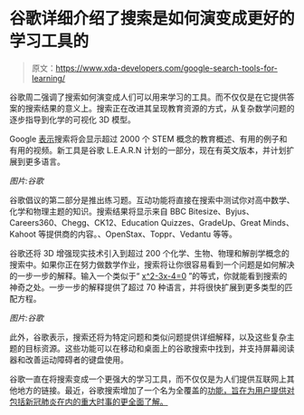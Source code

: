 # 谷歌详细介绍了搜索是如何演变成更好的学习工具的

> 原文：<https://www.xda-developers.com/google-search-tools-for-learning/>

谷歌周二强调了搜索如何演变成人们可以用来学习的工具。而不仅仅是在它提供答案的搜索结果的意义上。搜索正在改进其呈现教育资源的方式，从复杂数学问题的逐步指导到化学的可视化 3D 模型。

Google [表示](https://blog.google/products/search/5-ways-search-can-help-you-learn/)搜索将会显示超过 2000 个 STEM 概念的教育概述、有用的例子和有用的视频。新工具是谷歌 L.E.A.R.N 计划的一部分，现在有英文版本，并计划扩展到更多语言。

*图片:谷歌*

谷歌倡议的第二部分是推出练习题。互动功能将直接在搜索中测试你对高中数学、化学和物理主题的知识。搜索结果将显示来自 BBC Bitesize、Byjus、Careers360、Chegg、CK12、Education Quizzes、GradeUp、Great Minds、Kahoot 等提供商的内容。、OpenStax、Toppr、Vedantu 等等。

谷歌还将 3D 增强现实技术引入到超过 200 个化学、生物、物理和解剖学概念的搜索中。如果你正在努力做数学作业，搜索将让你很容易看到一个问题是如何解决的一步一步的解释。输入一个类似于“ [x^2-3x-4=0](https://www.google.com/search?q=x%5E2-3x-4=0&hl=en) ”的等式，你就能看到搜索的神奇之处。一步一步的解释提供了超过 70 种语言，并将很快扩展到更多类型的匹配方程。

*图片:谷歌*

此外，谷歌表示，搜索还将为特定问题和类似问题提供详细解释，以及这些复杂主题的目标资源。这些功能可以在移动和桌面上的谷歌搜索中找到，并支持屏幕阅读器和改善运动障碍者的键盘使用。

谷歌一直在将搜索变成一个更强大的学习工具，而不仅仅是为人们提供互联网上其他地方的链接。最近，谷歌搜索增加了一个名为全覆盖的[功能，旨在为用户提供对包括新冠肺炎在内的重大时事的更全面了解。](https://www.xda-developers.com/google-search-full-coverage/)